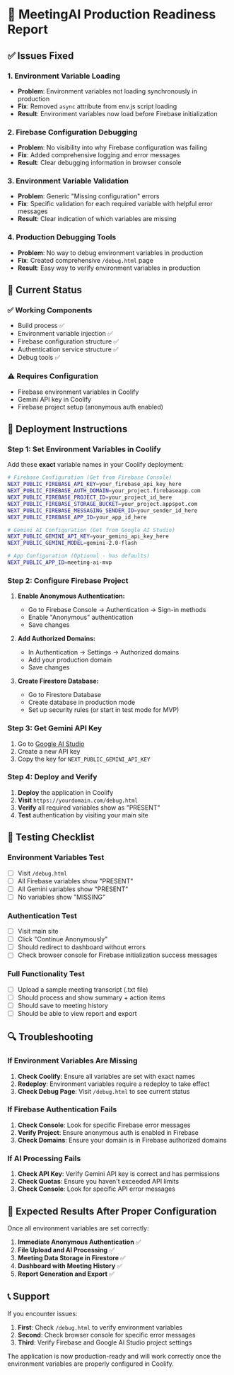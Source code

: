# 🚀 MeetingAI Production Readiness Report

## ✅ Issues Fixed

### 1. **Environment Variable Loading**
- **Problem**: Environment variables not loading synchronously in production
- **Fix**: Removed `async` attribute from env.js script loading
- **Result**: Environment variables now load before Firebase initialization

### 2. **Firebase Configuration Debugging**
- **Problem**: No visibility into why Firebase configuration was failing
- **Fix**: Added comprehensive logging and error messages
- **Result**: Clear debugging information in browser console

### 3. **Environment Variable Validation**
- **Problem**: Generic "Missing configuration" errors
- **Fix**: Specific validation for each required variable with helpful error messages
- **Result**: Clear indication of which variables are missing

### 4. **Production Debugging Tools**
- **Problem**: No way to debug environment variables in production
- **Fix**: Created comprehensive `/debug.html` page
- **Result**: Easy way to verify environment variables in production

## 🔧 Current Status

### ✅ **Working Components**
- Build process ✅
- Environment variable injection ✅
- Firebase configuration structure ✅
- Authentication service structure ✅
- Debug tools ✅

### ⚠️ **Requires Configuration**
- Firebase environment variables in Coolify
- Gemini API key in Coolify
- Firebase project setup (anonymous auth enabled)

## 🎯 Deployment Instructions

### Step 1: Set Environment Variables in Coolify

Add these **exact** variable names in your Coolify deployment:

```bash
# Firebase Configuration (Get from Firebase Console)
NEXT_PUBLIC_FIREBASE_API_KEY=your_firebase_api_key_here
NEXT_PUBLIC_FIREBASE_AUTH_DOMAIN=your_project.firebaseapp.com
NEXT_PUBLIC_FIREBASE_PROJECT_ID=your_project_id_here
NEXT_PUBLIC_FIREBASE_STORAGE_BUCKET=your_project.appspot.com
NEXT_PUBLIC_FIREBASE_MESSAGING_SENDER_ID=your_sender_id_here
NEXT_PUBLIC_FIREBASE_APP_ID=your_app_id_here

# Gemini AI Configuration (Get from Google AI Studio)
NEXT_PUBLIC_GEMINI_API_KEY=your_gemini_api_key_here
NEXT_PUBLIC_GEMINI_MODEL=gemini-2.0-flash

# App Configuration (Optional - has defaults)
NEXT_PUBLIC_APP_ID=meeting-ai-mvp
```

### Step 2: Configure Firebase Project

1. **Enable Anonymous Authentication:**
   - Go to Firebase Console → Authentication → Sign-in methods
   - Enable "Anonymous" authentication
   - Save changes

2. **Add Authorized Domains:**
   - In Authentication → Settings → Authorized domains
   - Add your production domain
   - Save changes

3. **Create Firestore Database:**
   - Go to Firestore Database
   - Create database in production mode
   - Set up security rules (or start in test mode for MVP)

### Step 3: Get Gemini API Key

1. Go to [Google AI Studio](https://aistudio.google.com/)
2. Create a new API key
3. Copy the key for `NEXT_PUBLIC_GEMINI_API_KEY`

### Step 4: Deploy and Verify

1. **Deploy** the application in Coolify
2. **Visit** `https://yourdomain.com/debug.html`
3. **Verify** all required variables show as "PRESENT"
4. **Test** authentication by visiting your main site

## 🧪 Testing Checklist

### Environment Variables Test
- [ ] Visit `/debug.html`
- [ ] All Firebase variables show "PRESENT"
- [ ] All Gemini variables show "PRESENT"
- [ ] No variables show "MISSING"

### Authentication Test
- [ ] Visit main site
- [ ] Click "Continue Anonymously"
- [ ] Should redirect to dashboard without errors
- [ ] Check browser console for Firebase initialization success messages

### Full Functionality Test
- [ ] Upload a sample meeting transcript (.txt file)
- [ ] Should process and show summary + action items
- [ ] Should save to meeting history
- [ ] Should be able to view report and export

## 🔍 Troubleshooting

### If Environment Variables Are Missing
1. **Check Coolify**: Ensure all variables are set with exact names
2. **Redeploy**: Environment variables require a redeploy to take effect
3. **Check Debug Page**: Visit `/debug.html` to see current status

### If Firebase Authentication Fails
1. **Check Console**: Look for specific Firebase error messages
2. **Verify Project**: Ensure anonymous auth is enabled in Firebase
3. **Check Domains**: Ensure your domain is in Firebase authorized domains

### If AI Processing Fails
1. **Check API Key**: Verify Gemini API key is correct and has permissions
2. **Check Quotas**: Ensure you haven't exceeded API limits
3. **Check Console**: Look for specific API error messages

## 🎉 Expected Results After Proper Configuration

Once all environment variables are set correctly:

1. **Immediate Anonymous Authentication** ✅
2. **File Upload and AI Processing** ✅
3. **Meeting Data Storage in Firestore** ✅
4. **Dashboard with Meeting History** ✅
5. **Report Generation and Export** ✅

## 📞 Support

If you encounter issues:

1. **First**: Check `/debug.html` to verify environment variables
2. **Second**: Check browser console for specific error messages
3. **Third**: Verify Firebase and Google AI Studio project settings

The application is now production-ready and will work correctly once the environment variables are properly configured in Coolify.